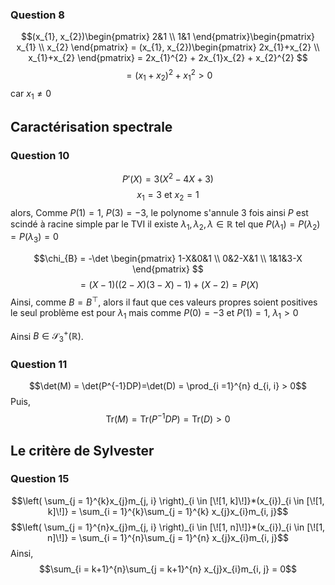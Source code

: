 ### Question 8
$$(x_{1}, x_{2})\begin{pmatrix}
2&1 \\
1&1 
\end{pmatrix}\begin{pmatrix}
x_{1} \\
x_{2}
\end{pmatrix} = (x_{1}, x_{2})\begin{pmatrix}
2x_{1}+x_{2} \\
x_{1}+x_{2}
\end{pmatrix} =
2x_{1}^{2} + 2x_{1}x_{2} + x_{2}^{2}
$$
$$= (x_{1}+x_{2})^{2} + x_{1}^{2} > 0$$
car $x_{1} \neq 0$ 

## Caractérisation spectrale
### Question 10
$$P'(X) = 3(X^{2} - 4X + 3)$$
$$x_{1} = 3 \text{ et } x_{2} = 1$$
alors, 
Comme $P(1) = 1$, $P(3) = -3$, le polynome s'annule 3 fois ainsi $P$ est scindé à racine simple par le TVI il existe $\lambda_{1}, \lambda_{2}, \lambda \in \mathbb{R}$ tel que $P(\lambda_{1}) = P(\lambda_{2}) = P(\lambda_{3}) = 0$

$$\chi_{B} = -\det \begin{pmatrix}
1-X&0&1 \\
0&2-X&1 \\
1&1&3-X
\end{pmatrix} $$
$$= (X-1)((2-X)(3-X)-1) + (X-2) = P(X)$$
Ainsi, 
comme $B = B^{\top}$, alors il faut que ces valeurs propres soient positives le seul problème est pour $\lambda_{1}$ mais comme $P(0) = -3$ et $P(1) = 1$, $\lambda_{1} > 0$

Ainsi $B \in \mathcal{S}_{3}^{+}(\mathbb{R})$.

### Question 11
$$\det(M) = \det(P^{-1}DP)=\det(D) = \prod_{i =1}^{n} d_{i, i} > 0$$
Puis, 
$$\mathrm{Tr}(M) = \mathrm{Tr}(P^{-1}DP) = \mathrm{Tr}(D) > 0$$

## Le critère de Sylvester
### Question 15
$$\left( \sum_{j = 1}^{k}x_{j}m_{j, i} \right)_{i \in [\![1, k]\!]}*(x_{i})_{i \in [\![1, k]\!]} = \sum_{i = 1}^{k}\sum_{j = 1}^{k} x_{j}x_{i}m_{i, j}$$
$$\left( \sum_{j = 1}^{n}x_{j}m_{j, i} \right)_{i \in [\![1, n]\!]}*(x_{i})_{i \in [\![1, n]\!]} = \sum_{i = 1}^{n}\sum_{j = 1}^{n} x_{j}x_{i}m_{i, j}$$
Ainsi, 
$$\sum_{i = k+1}^{n}\sum_{j = k+1}^{n} x_{j}x_{i}m_{i, j} = 0$$
